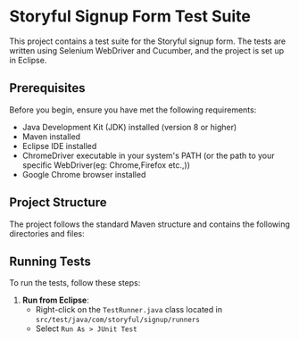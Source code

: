# Storyful Signup Form Test Suite

This project contains a test suite for the Storyful signup form. The tests are written using Selenium WebDriver and Cucumber, and the project is set up in Eclipse.

## Prerequisites

Before you begin, ensure you have met the following requirements:

- Java Development Kit (JDK) installed (version 8 or higher)
- Maven installed
- Eclipse IDE installed
- ChromeDriver executable in your system's PATH (or the path to your specific WebDriver(eg: Chrome,Firefox etc.,))
- Google Chrome browser installed

## Project Structure

The project follows the standard Maven structure and contains the following directories and files:


## Running Tests

To run the tests, follow these steps:

1. **Run from Eclipse**:
    - Right-click on the `TestRunner.java` class located in `src/test/java/com/storyful/signup/runners`
    - Select `Run As > JUnit Test`
